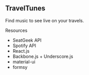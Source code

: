 ## TravelTunes

Find music to see live on your travels.


Resources
* SeatGeek API
* Spotify API
* React.js
* Backbone.js + Underscore.js
* material-ui
* formsy
